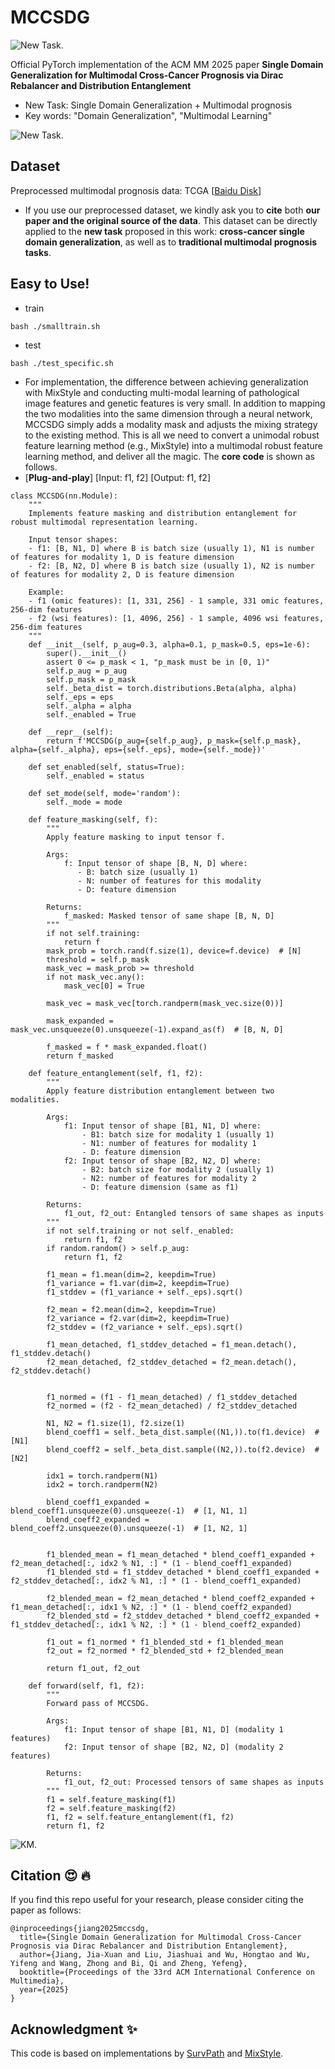 # MCCSDG

![New Task.](figures/MMSDG-INTRO.png)

Official PyTorch implementation of the ACM MM 2025 paper **Single Domain Generalization for Multimodal Cross-Cancer Prognosis via Dirac Rebalancer and Distribution Entanglement**

* New Task: Single Domain Generalization + Multimodal prognosis
* Key words: "Domain Generalization", "Multimodal Learning"

![New Task.](figures/MMSDG-TASK-INTRO.png)

## Dataset

Preprocessed multimodal prognosis data: TCGA [[Baidu Disk](https://pan.baidu.com/s/1IsGPdd1qqBS4xHS-Cgep8g?pwd=kekn)]

* If you use our preprocessed dataset, we kindly ask you to **cite** both **our paper and the original source of the data**. This dataset can be directly applied to the **new task** proposed in this work: **cross-cancer single domain generalization**, as well as to **traditional multimodal prognosis tasks**.

## Easy to Use!

* train

```
bash ./smalltrain.sh
```

* test

```
bash ./test_specific.sh
```

* For implementation, the difference between achieving generalization with MixStyle and conducting multi-modal learning of pathological image features and genetic features is very small. In addition to mapping the two modalities into the same dimension through a neural network, MCCSDG simply adds a modality mask and adjusts the mixing strategy to the existing method. This is all we need to convert a unimodal robust feature learning method (e.g., MixStyle) into a multimodal robust feature learning method, and deliver all the magic. The **core code** is shown as follows.
* [**Plug-and-play**] [Input: f1, f2] [Output: f1, f2] 

```
class MCCSDG(nn.Module):
    """
    Implements feature masking and distribution entanglement for robust multimodal representation learning.
    
    Input tensor shapes:
    - f1: [B, N1, D] where B is batch size (usually 1), N1 is number of features for modality 1, D is feature dimension
    - f2: [B, N2, D] where B is batch size (usually 1), N2 is number of features for modality 2, D is feature dimension
    
    Example:
    - f1 (omic features): [1, 331, 256] - 1 sample, 331 omic features, 256-dim features
    - f2 (wsi features): [1, 4096, 256] - 1 sample, 4096 wsi features, 256-dim features
    """
    def __init__(self, p_aug=0.3, alpha=0.1, p_mask=0.5, eps=1e-6):
        super().__init__()
        assert 0 <= p_mask < 1, "p_mask must be in [0, 1)"
        self.p_aug = p_aug
        self.p_mask = p_mask
        self._beta_dist = torch.distributions.Beta(alpha, alpha)
        self._eps = eps
        self._alpha = alpha
        self._enabled = True

    def __repr__(self):
        return f'MCCSDG(p_aug={self.p_aug}, p_mask={self.p_mask}, alpha={self._alpha}, eps={self._eps}, mode={self._mode})'

    def set_enabled(self, status=True):
        self._enabled = status

    def set_mode(self, mode='random'):
        self._mode = mode

    def feature_masking(self, f):
        """
        Apply feature masking to input tensor f.
        
        Args:
            f: Input tensor of shape [B, N, D] where:
               - B: batch size (usually 1)
               - N: number of features for this modality
               - D: feature dimension
        
        Returns:
            f_masked: Masked tensor of same shape [B, N, D]
        """
        if not self.training:
            return f
        mask_prob = torch.rand(f.size(1), device=f.device)  # [N]
        threshold = self.p_mask
        mask_vec = mask_prob >= threshold
        if not mask_vec.any():
            mask_vec[0] = True
        
        mask_vec = mask_vec[torch.randperm(mask_vec.size(0))]
        
        mask_expanded = mask_vec.unsqueeze(0).unsqueeze(-1).expand_as(f)  # [B, N, D]
        
        f_masked = f * mask_expanded.float()
        return f_masked

    def feature_entanglement(self, f1, f2):
        """
        Apply feature distribution entanglement between two modalities.
        
        Args:
            f1: Input tensor of shape [B1, N1, D] where:
                - B1: batch size for modality 1 (usually 1)
                - N1: number of features for modality 1
                - D: feature dimension
            f2: Input tensor of shape [B2, N2, D] where:
                - B2: batch size for modality 2 (usually 1)
                - N2: number of features for modality 2
                - D: feature dimension (same as f1)
        
        Returns:
            f1_out, f2_out: Entangled tensors of same shapes as inputs
        """
        if not self.training or not self._enabled:
            return f1, f2
        if random.random() > self.p_aug:
            return f1, f2

        f1_mean = f1.mean(dim=2, keepdim=True)
        f1_variance = f1.var(dim=2, keepdim=True)
        f1_stddev = (f1_variance + self._eps).sqrt()

        f2_mean = f2.mean(dim=2, keepdim=True)
        f2_variance = f2.var(dim=2, keepdim=True)
        f2_stddev = (f2_variance + self._eps).sqrt()

        f1_mean_detached, f1_stddev_detached = f1_mean.detach(), f1_stddev.detach()
        f2_mean_detached, f2_stddev_detached = f2_mean.detach(), f2_stddev.detach()


        f1_normed = (f1 - f1_mean_detached) / f1_stddev_detached
        f2_normed = (f2 - f2_mean_detached) / f2_stddev_detached

        N1, N2 = f1.size(1), f2.size(1)
        blend_coeff1 = self._beta_dist.sample((N1,)).to(f1.device)  # [N1]
        blend_coeff2 = self._beta_dist.sample((N2,)).to(f2.device)  # [N2]

        idx1 = torch.randperm(N1)
        idx2 = torch.randperm(N2)

        blend_coeff1_expanded = blend_coeff1.unsqueeze(0).unsqueeze(-1)  # [1, N1, 1]
        blend_coeff2_expanded = blend_coeff2.unsqueeze(0).unsqueeze(-1)  # [1, N2, 1]


        f1_blended_mean = f1_mean_detached * blend_coeff1_expanded + f2_mean_detached[:, idx2 % N1, :] * (1 - blend_coeff1_expanded)
        f1_blended_std = f1_stddev_detached * blend_coeff1_expanded + f2_stddev_detached[:, idx2 % N1, :] * (1 - blend_coeff1_expanded)

        f2_blended_mean = f2_mean_detached * blend_coeff2_expanded + f1_mean_detached[:, idx1 % N2, :] * (1 - blend_coeff2_expanded)
        f2_blended_std = f2_stddev_detached * blend_coeff2_expanded + f1_stddev_detached[:, idx1 % N2, :] * (1 - blend_coeff2_expanded)

        f1_out = f1_normed * f1_blended_std + f1_blended_mean
        f2_out = f2_normed * f2_blended_std + f2_blended_mean

        return f1_out, f2_out

    def forward(self, f1, f2):
        """
        Forward pass of MCCSDG.
        
        Args:
            f1: Input tensor of shape [B1, N1, D] (modality 1 features)
            f2: Input tensor of shape [B2, N2, D] (modality 2 features)
        
        Returns:
            f1_out, f2_out: Processed tensors of same shapes as inputs
        """
        f1 = self.feature_masking(f1)
        f2 = self.feature_masking(f2)
        f1, f2 = self.feature_entanglement(f1, f2)
        return f1, f2
```

![KM.](figures/MMSDG-KM.png)

## Citation :heart_eyes: :fire:

If you find this repo useful for your research, please consider citing the paper as follows:
```
@inproceedings{jiang2025mccsdg,
  title={Single Domain Generalization for Multimodal Cross-Cancer Prognosis via Dirac Rebalancer and Distribution Entanglement},
  author={Jiang, Jia-Xuan and Liu, Jiashuai and Wu, Hongtao and Wu, Yifeng and Wang, Zhong and Bi, Qi and Zheng, Yefeng},
  booktitle={Proceedings of the 33rd ACM International Conference on Multimedia},
  year={2025}
}
```

## Acknowledgment :sparkles:
This code is based on implementations by [SurvPath](https://github.com/mahmoodlab/SurvPath) and [MixStyle](https://github.com/KaiyangZhou/mixstyle-release).
